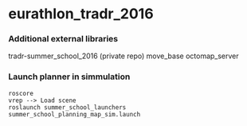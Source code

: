 # eurathlon_tradr_2016

### Additional external libraries
tradr-summer_school_2016 (private repo)
move_base 
octomap_server



### Launch planner in simmulation

```
roscore
vrep --> Load scene
roslaunch summer_school_launchers summer_school_planning_map_sim.launch
```